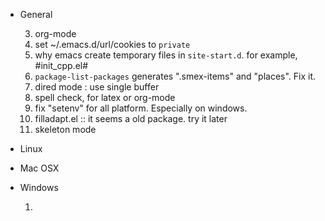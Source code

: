 
* General

    3. org-mode
    7. set ~/.emacs.d/url/cookies to `private`
    8. why emacs create temporary files in `site-start.d`. for example, #init_cpp.el#
    9. `package-list-packages` generates ".smex-items" and "places". Fix it.
    10. dired mode : use single buffer
    11. spell check, for latex or org-mode
    12. fix "setenv" for all platform. Especially on windows.
    13. filladapt.el :: it seems a old package. try it later
    14. skeleton mode
    
* Linux

* Mac OSX

* Windows

  1. 
